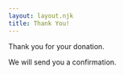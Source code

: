 ```yaml
---
layout: layout.njk
title: Thank You!
---
```


Thank you for your donation.

We will send you a confirmation.
